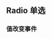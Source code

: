 <div class="demo-header">
<p class="overviewicon">
  <span class="wapi-ui-radio wapi-form-radioboxgroup"/>
</p>

## Radio 单选

<mobile-uxlink widget-name="Radio"></mobile-uxlink>
</div>

### 值改变事件

<mobile-view link="radio/event-change"></mobile-view>

<br>
